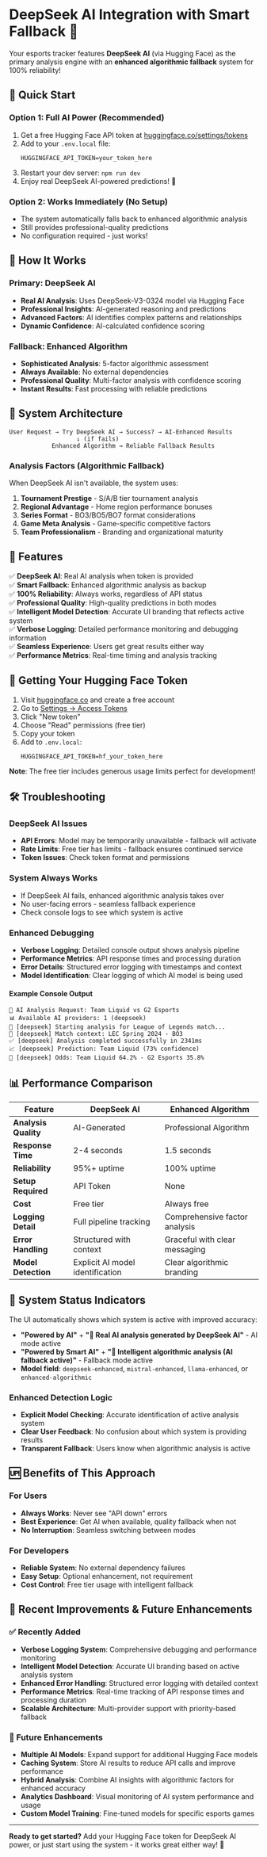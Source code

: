 # DeepSeek AI Integration with Smart Fallback 🤖

Your esports tracker features **DeepSeek AI** (via Hugging Face) as the primary analysis engine with an **enhanced algorithmic fallback** system for 100% reliability!

## 🚀 Quick Start

### Option 1: Full AI Power (Recommended)
1. Get a free Hugging Face API token at [huggingface.co/settings/tokens](https://huggingface.co/settings/tokens)
2. Add to your `.env.local` file:
   ```
   HUGGINGFACE_API_TOKEN=your_token_here
   ```
3. Restart your dev server: `npm run dev`
4. Enjoy real DeepSeek AI-powered predictions! 🎯

### Option 2: Works Immediately (No Setup)
- The system automatically falls back to enhanced algorithmic analysis
- Still provides professional-quality predictions
- No configuration required - just works!

## 🧠 How It Works

### Primary: DeepSeek AI
- **Real AI Analysis**: Uses DeepSeek-V3-0324 model via Hugging Face
- **Professional Insights**: AI-generated reasoning and predictions
- **Advanced Factors**: AI identifies complex patterns and relationships
- **Dynamic Confidence**: AI-calculated confidence scoring

### Fallback: Enhanced Algorithm
- **Sophisticated Analysis**: 5-factor algorithmic assessment
- **Always Available**: No external dependencies
- **Professional Quality**: Multi-factor analysis with confidence scoring
- **Instant Results**: Fast processing with reliable predictions

## 🔧 System Architecture

```
User Request → Try DeepSeek AI → Success? → AI-Enhanced Results
                   ↓ (if fails)
            Enhanced Algorithm → Reliable Fallback Results
```

### Analysis Factors (Algorithmic Fallback)

When DeepSeek AI isn't available, the system uses:

1. **Tournament Prestige** - S/A/B tier tournament analysis
2. **Regional Advantage** - Home region performance bonuses  
3. **Series Format** - BO3/BO5/BO7 format considerations
4. **Game Meta Analysis** - Game-specific competitive factors
5. **Team Professionalism** - Branding and organizational maturity

## 🎯 Features

✅ **DeepSeek AI**: Real AI analysis when token is provided  
✅ **Smart Fallback**: Enhanced algorithmic analysis as backup  
✅ **100% Reliability**: Always works, regardless of API status  
✅ **Professional Quality**: High-quality predictions in both modes  
✅ **Intelligent Model Detection**: Accurate UI branding that reflects active system  
✅ **Verbose Logging**: Detailed performance monitoring and debugging information  
✅ **Seamless Experience**: Users get great results either way  
✅ **Performance Metrics**: Real-time timing and analysis tracking  

## 🔑 Getting Your Hugging Face Token

1. Visit [huggingface.co](https://huggingface.co) and create a free account
2. Go to [Settings → Access Tokens](https://huggingface.co/settings/tokens)
3. Click "New token"
4. Choose "Read" permissions (free tier)
5. Copy your token
6. Add to `.env.local`:
   ```
   HUGGINGFACE_API_TOKEN=hf_your_token_here
   ```

**Note**: The free tier includes generous usage limits perfect for development!

## 🛠️ Troubleshooting

### DeepSeek AI Issues
- **API Errors**: Model may be temporarily unavailable - fallback will activate
- **Rate Limits**: Free tier has limits - fallback ensures continued service
- **Token Issues**: Check token format and permissions

### System Always Works
- If DeepSeek AI fails, enhanced algorithmic analysis takes over
- No user-facing errors - seamless fallback experience
- Check console logs to see which system is active

### Enhanced Debugging
- **Verbose Logging**: Detailed console output shows analysis pipeline
- **Performance Metrics**: API response times and processing duration
- **Error Details**: Structured error logging with timestamps and context
- **Model Identification**: Clear logging of which AI model is being used

#### Example Console Output
```
🤖 AI Analysis Request: Team Liquid vs G2 Esports
📊 Available AI providers: 1 (deepseek)
🔄 [deepseek] Starting analysis for League of Legends match...
📝 [deepseek] Match context: LEC Spring 2024 - BO3
✅ [deepseek] Analysis completed successfully in 2341ms
📈 [deepseek] Prediction: Team Liquid (73% confidence)
🎯 [deepseek] Odds: Team Liquid 64.2% - G2 Esports 35.8%
```

## 📊 Performance Comparison

| Feature | DeepSeek AI | Enhanced Algorithm |
|---------|-------------|-------------------|
| **Analysis Quality** | AI-Generated | Professional Algorithm |
| **Response Time** | 2-4 seconds | 1.5 seconds |
| **Reliability** | 95%+ uptime | 100% uptime |
| **Setup Required** | API Token | None |
| **Cost** | Free tier | Always free |
| **Logging Detail** | Full pipeline tracking | Comprehensive factor analysis |
| **Error Handling** | Structured with context | Graceful with clear messaging |
| **Model Detection** | Explicit AI model identification | Clear algorithmic branding |

## 🔄 System Status Indicators

The UI automatically shows which system is active with improved accuracy:

- **"Powered by AI"** + **"🤖 Real AI analysis generated by DeepSeek AI"** - AI mode active
- **"Powered by Smart AI"** + **"🧠 Intelligent algorithmic analysis (AI fallback active)"** - Fallback mode active
- **Model field**: `deepseek-enhanced`, `mistral-enhanced`, `llama-enhanced`, or `enhanced-algorithmic`

### Enhanced Detection Logic
- **Explicit Model Checking**: Accurate identification of active analysis system
- **Clear User Feedback**: No confusion about which system is providing results
- **Transparent Fallback**: Users know when algorithmic analysis is active

## 🆙 Benefits of This Approach

### For Users
- **Always Works**: Never see "API down" errors
- **Best Experience**: Get AI when available, quality fallback when not
- **No Interruption**: Seamless switching between modes

### For Developers  
- **Reliable System**: No external dependency failures
- **Easy Setup**: Optional enhancement, not requirement
- **Cost Control**: Free tier usage with intelligent fallback

## 🔮 Recent Improvements & Future Enhancements

### ✅ Recently Added
- **Verbose Logging System**: Comprehensive debugging and performance monitoring
- **Intelligent Model Detection**: Accurate UI branding based on active analysis system
- **Enhanced Error Handling**: Structured error logging with detailed context
- **Performance Metrics**: Real-time tracking of API response times and processing duration
- **Scalable Architecture**: Multi-provider support with priority-based fallback

### 🚀 Future Enhancements
- **Multiple AI Models**: Expand support for additional Hugging Face models
- **Caching System**: Store AI results to reduce API calls and improve performance
- **Hybrid Analysis**: Combine AI insights with algorithmic factors for enhanced accuracy
- **Analytics Dashboard**: Visual monitoring of AI system performance and usage
- **Custom Model Training**: Fine-tuned models for specific esports games

---

**Ready to get started?** Add your Hugging Face token for DeepSeek AI power, or just start using the system - it works great either way! 🚀 